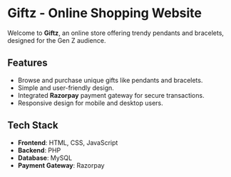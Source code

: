# Giftz - Online Shopping Website

Welcome to **Giftz**, an online store offering trendy pendants and bracelets, designed for the Gen Z audience.

## Features
- Browse and purchase unique gifts like pendants and bracelets.
- Simple and user-friendly design.
- Integrated **Razorpay** payment gateway for secure transactions.
- Responsive design for mobile and desktop users.

## Tech Stack
- **Frontend**: HTML, CSS, JavaScript
- **Backend**: PHP
- **Database**: MySQL
- **Payment Gateway**: Razorpay

